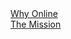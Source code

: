 <div>
<a href="#" class="link" onclick="vue.load( event,'right','whyonline.md')">Why Online</a>
</div>

<div>
<a href="#" class="link" onclick="vue.load( event,'right','social.md')">The Mission</a>
</div>


